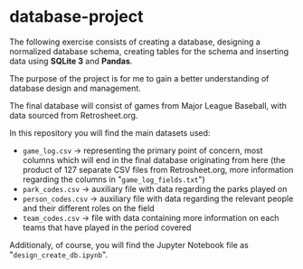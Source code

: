 # database-project
The following exercise consists of creating a database, designing a normalized database schema, creating tables for the schema and inserting data using **SQLite 3** and **Pandas**.

The purpose of the project is for me to gain a better understanding of database design and management.

The final database will consist of games from Major League Baseball, with data sourced from Retrosheet.org.

In this repository you will find the main datasets used:
- `game_log.csv` -> representing the primary point of concern, most columns which will end in the final database originating from here (the product of 127 separate CSV files from Retrosheet.org, more information regarding the columns in "`game_log_fields.txt`")
- `park_codes.csv` -> auxiliary file with data regarding the parks played on
- `person_codes.csv` -> auxiliary file with data regarding the relevant people and their different roles on the field
- `team_codes.csv` -> file with data containing more information on each teams that have played in the period covered

Additionaly, of course, you will find the Jupyter Notebook file as "`design_create_db.ipynb`".
